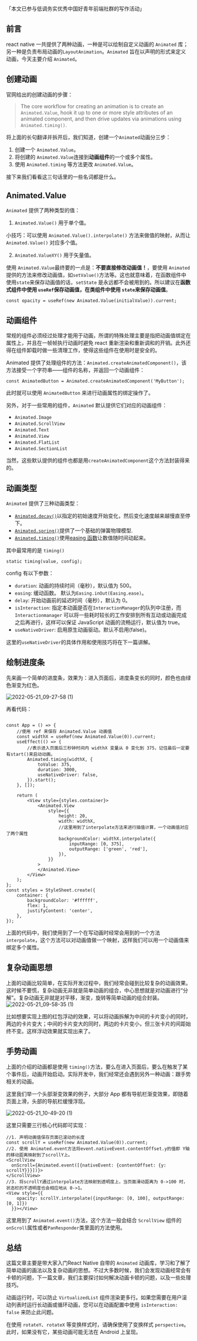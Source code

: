 「本文已参与低调务实优秀中国好青年前端社群的写作活动」

## 前言

react native 一共提供了两种动画，一种是可以绘制自定义动画的 `Animated` 库；另一种是负责布局动画的`LayoutAnimation`。`Animated` 旨在以声明的形式来定义动画，今天主要介绍 `Animated`。

## 创建动画

官网给出的创建动画的步骤：

> The core workflow for creating an animation is to create an `Animated.Value`, hook it up to one or more style attributes of an animated component, and then drive updates via animations using `Animated.timing()`.

将上面的长句翻译并拆开后，我们知道，创建一个`Animated`动画分三步：

1. 创建一个 `Animated.Value`。
2. 将创建的 `Animated.Value`连接到**动画组件**的一个或多个属性。
3. 使用 `Animated.timing` 等方法更改 `Animated.Value`。

接下来我们看看这三句话里的一些名词都是什么。

## Animated.Value

`Animated` 提供了两种类型的值：

1. `Animated.Value()` 用于单个值。

小技巧：可以使用 `Animated.Value().interpolate()` 方法来做值的映射，从而让 `Animated.Value()`  对应多个值。

2. `Animated.ValueXY()` 用于矢量值。

使用 `Animated.Value`最终要的一点是：**不要直接修改动画值！**，要使用 `Animated` 提供的方法来修改动画值，如`setValue()`方法等。这也就意味着，在函数组件中使用`state`来保存动画值的话，`setState` 是永远都不会被用到的。所以建议在**函数式组件中使用 `useRef`保存动画值，在类组件中使用 `state`来保存动画值**。

```react
const opacity = useRef(new Animated.Value(initialValue)).current;
```

## 动画组件

常规的组件必须经过处理才能用于动画，所谓的特殊处理主要是指把动画值绑定在属性上，并且在一帧帧执行动画时避免 react 重新渲染和重新调和的开销。此外还得在组件卸载时做一些清理工作，使得这些组件在使用时是安全的。

Animated 提供了处理组件的方法：`Animated.createAnimatedComponent()`，该方法接受一个字符串——组件的名称，并返回一个动画组件：

```react
const AnimatedButton = Animated.createAnimatedComponent('MyButton');
```

此时就可以使用 `AnimatedButton` 来进行动画属性的绑定操作了。

另外，对于一些常用的组件，`Animated` 默认提供它们对应的动画组件：

- `Animated.Image`
- `Animated.ScrollView`
- `Animated.Text`
- `Animated.View`
- `Animated.FlatList`
- `Animated.SectionList`

当然，这些默认提供的组件也都是用`createAnimatedComponent`这个方法封装得来的。

## 动画类型

`Animated` 提供了三种动画类型：

- [`Animated.decay()`](https://reactnative.cn/docs/animated#decay)以指定的初始速度开始变化，然后变化速度越来越慢直至停下。
- [`Animated.spring()`](https://reactnative.cn/docs/animated#spring)提供了一个基础的弹簧物理模型.
- [`Animated.timing()`](https://reactnative.cn/docs/animated#timing)使用[easing 函数](https://reactnative.cn/docs/easing)让数值随时间动起来。

其中最常用的是 `timing()`

```react
static timing(value, config);
```

config 有以下参数：

- `duration`: 动画的持续时间（毫秒），默认值为 500。
- `easing`: 缓动函数。 默认为`Easing.inOut(Easing.ease)`。
- `delay`: 开始动画前的延迟时间（毫秒），默认为 0。
- `isInteraction`: 指定本动画是否在`InteractionManager`的队列中注册，而`Interactionmanager` 可以将一些耗时较长的工作安排到所有互动或动画完成之后再进行，这样可以保证 JavaScript 动画的流畅运行，默认值为 true。
- `useNativeDriver`: 启用原生动画驱动。默认不启用(false)。

这里的`useNativeDriver`的具体作用和使用技巧将在下一篇讲解。

## 绘制进度条

先来画一个简单的进度条，效果为：进入页面后，进度条变长的同时，颜色也由绿色渐变为红色。

![2022-05-21_09-27-58 (1)](https://cdn.jsdelivr.net/gh/qulingyuan/ly_picture@master/img/202205210929311.gif)

再看代码：

```react

const App = () => {
    //使用 ref 来保存 Animated.Value 动画值
    const widthX = useRef(new Animated.Value(0)).current;
    useEffect(() => {
        //表示进入页面后三秒钟时间内 widthX 变量从 0 变化到 375，记住最后一定要有start()来启动动画。
        Animated.timing(widthX, {
            toValue: 375,
            duration: 3000,
            useNativeDriver: false,
        }).start();
    }, []);

    return (
        <View style={styles.container}>
            <Animated.View
                style={{
                    height: 20,
                    width: widthX,
                    //这里用到了interpolate方法来进行插值计算，一个动画值对应了两个属性
                    backgroundColor: widthX.interpolate({
                        inputRange: [0, 375],
                        outputRange: ['green', 'red'],
                    }),
                }}
            >
            </Animated.View>
        </View>
    );
};
const styles = StyleSheet.create({
    container: {
        backgroundColor: '#ffffff',
        flex: 1,
        justifyContent: 'center',
    },
});
```

上面的代码中，我们使用到了一个在写动画时经常会用到的一个方法 `interpolate`，这个方法可以对动画值做一个映射，这样我们可以用一个动画值来绑定多个属性。

## 复杂动画思想

上面的动画比较简单，在实际开发过程中，我们经常会碰到比较复杂的动画效果。这时候不要慌，复杂动画无非就是简单动画的组合，中心思想就是对动画进行“分解”。复杂动画无非就是对平移，渐变，旋转等简单动画的组合封装。
![2022-05-21_09-58-35 (1)](https://cdn.jsdelivr.net/gh/qulingyuan/ly_picture@master/img/202205211035304.gif)

比如想要实现上图的红包浮动的效果，可以将动画拆解为中间的卡片变小的同时，两边的卡片变大；中间的卡片变大的同时，两边的卡片变小，但三张卡片的间距始终不变。这样浮动效果就实现出来了。

## 手势动画

上面的介绍的动画都是使用 `timing()`方法，要么在进入页面后，要么在触发了某个事件后，动画开始启动。实际开发中，我们经常还会遇到另外一种动画：跟手势相关的动画。

这里我们举一个头部渐变效果的例子，大部分 App 都有导航栏渐变效果，即随着页面上滑，头部的导航栏缓慢浮现。

![2022-05-21_10-49-20 (1)](https://cdn.jsdelivr.net/gh/qulingyuan/ly_picture@master/img/202205211050771.gif)

这里只需要三行核心代码即可实现：

```react
//1. 声明动画值保存页面已滚动的长度
const scrollY = useRef(new Animated.Value(0)).current;
//2. 使用 Animated.event方法将event.nativeEvent.contentOffset.y的值即 Y轴的移动距离映射到了scrollY上。
<ScrollView 
  onScroll={Animated.event([{nativeEvent: {contentOffset: {y: scrollY}}}])}>
</ScrollView>
//3. 将scrollY通过interpolate方法映射到透明度上，当页面滑动距离为 0->100 时，状态栏的不透明度也会相应地从 0->1。
<View style={{
    opacity: scrollY.interpolate({inputRange: [0, 100], outputRange: [0, 1]})
  }}></View>
```

这里用到了 `Animated.event()`方法，这个方法一般会结合 `ScrollView` 组件的`onScroll`属性或者`PanResponder`类里面的方法使用。

## 总结

这篇文章主要是带大家入门React Native 自带的 `Animated` 动画库，学习和了解了简单动画的画法以及复杂动画的思想。不过大多数时候，我们会发现动画经常会有卡顿的问题，下一篇文章，我们主要探讨如何解决动画卡顿的问题，以及一些处理技巧。





动画运行时，可以防止 `VirtualizedList` 组件渲染更多行。如果您需要在用户滚动列表时运行长动画或循环动画，您可以在动画配置中使用 `isInteraction: false` 来防止此问题。

在使用 `rotateY`、`rotateX` 等变换样式时，请确保使用了变换样式 `perspective`。此时，如果没有它，某些动画可能无法在 Android 上呈现。

